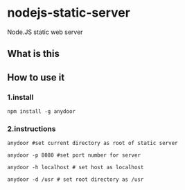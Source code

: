 # nodejs-static-server
Node.JS static web server
## What is this

## How to use it
### 1.install
```
npm install -g anydoor
```

### 2.instructions

```
anydoor #set current directory as root of static server

anydoor -p 8080 #set port number for server

anydoor -h localhost # set host as localhost

anydoor -d /usr # set root directory as /usr

```

